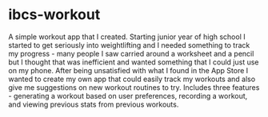 # ibcs-workout
A simple workout app that I created. Starting junior year of high school I started to get seriously into weightlifting and I needed something to track my progress - many people I saw carried around a worksheet and a pencil but I thought that was inefficient and wanted something that I could just use on my phone. After being unsatisfied with what I found in the App Store I wanted to create my own app that could easily track my workouts and also give me suggestions on new workout routines to try. Includes three features - generating a workout based on user preferences, recording a workout, and viewing previous stats from previous workouts.
